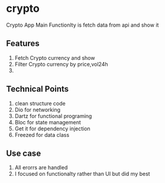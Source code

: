 # crypto
Crypto App Main Functionlty is fetch data from api and show it 

## Features
1) Fetch Crypto currency and show
2) Filter Crypto currency by price,vol24h
3) 
## Technical Points 
1) clean structure code
2) Dio for networking
3) Dartz for functional programing
4) Bloc for state management
5) Get it for dependency injection
6) Freezed for data class 
## Use case
1) All erorrs are handled
2) I focused on functionalty rather than UI but did my best

